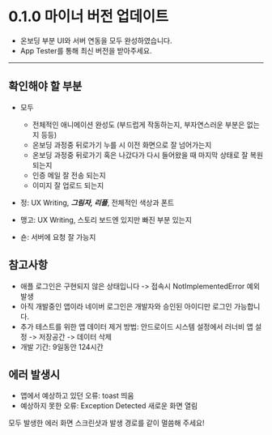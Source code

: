 # 0.1.0 마이너 버전 업데이트

- 온보딩 부분 UI와 서버 연동을 모두 완성하였습니다.
- App Tester를 통해 최신 버전을 받아주세요.

---

## 확인해야 할 부분

- 모두

  - 전체적인 애니메이션 완성도 (부드럽게 작동하는지, 부자연스러운 부분은 없는지 등등)
  - 온보딩 과정중 뒤로가기 누를 시 이전 화면으로 잘 넘어가는지
  - 온보딩 과정중 뒤로가기 혹은 나갔다가 다시 들어왔을 때 마지막 상태로 잘 복원 되는지
  - 인증 메일 잘 전송 되는지
  - 이미지 잘 업로드 되는지

- 정: UX Writing, ***그림자, 리플***, 전체적인 색상과 폰트

- 맹고: UX Writing, 스토리 보드엔 있지만 빠진 부분 있는지

- 숀: 서버에 요청 잘 가능지


## 참고사항

- 애플 로그인은 구현되지 않은 상태입니다 -> 접속시 NotImplementedError 예외 발생
- 아직 개발중인 앱이라 네이버 로그인은 개발자와 승인된 아이디만 로그인 가능합니다.
- 추가 테스트를 위한 앱 데이터 제거 방법: 안드로이드 시스템 설정에서 러너비 앱 설정 -> 저장공간 -> 데이터 삭제
- 개발 기간: 9일동안 124시간



## 에러 발생시

- 앱에서 예상하고 있던 오류: toast 띄움
- 예상하지 못한 오류: Exception Detected 새로운 화면 열림

모두 발생한 에러 화면 스크린샷과 발생 경로를 같이 멀씀해 주세요!
